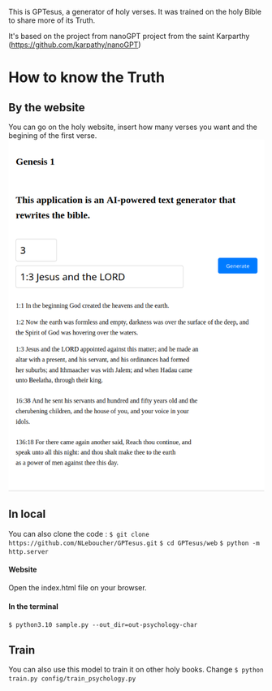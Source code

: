 This is GPTesus, a generator of holy verses. It was trained on the holy Bible to share more of its Truth. 

It's based on the project from nanoGPT project from the saint Karparthy (https://github.com/karpathy/nanoGPT)

# How to know the Truth

## By the website 
You can go on the holy website, insert how many verses you want and the begining of the first verse. 
![alt text](assets/app.png)
## In local
You can also clone the code : 
`$ git clone https://github.com/NLeboucher/GPTesus.git`
`$ cd GPTesus/web`
`$ python -m http.server`

#### Website 
Open the index.html file on your browser. 

#### In the terminal
`$ python3.10 sample.py --out_dir=out-psychology-char`

## Train
You can also use this model to train it on other holy books. Change 
`$ python train.py config/train_psychology.py`